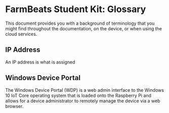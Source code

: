 FarmBeats Student Kit: Glossary
===============================

This document provides you with a background of terminology that you might find
throughout the documentation, on the device, or when using the cloud services.

IP Address
----------

An IP address is what is assigned

Windows Device Portal
---------------------

The Windows Device Portal (WDP) is a web admin interface to the Windows 10 IoT
Core operating system that is loaded onto the Raspberry Pi and allows for a
device administrator to remotely manage the device via a web browser.
